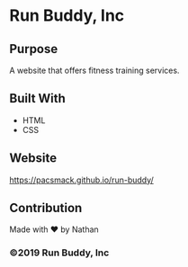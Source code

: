 # Run Buddy, Inc

## Purpose
A website that offers fitness training services. 

## Built With
* HTML
* CSS

## Website
https://pacsmack.github.io/run-buddy/

## Contribution
Made with ❤️ by Nathan

### ©️2019 Run Buddy, Inc 
